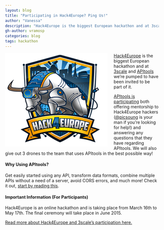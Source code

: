 ```yaml
---
layout: blog
title: "Participating in Hack4Europe? Ping Us!"
author: "Vanessa"
description: "Hack4Europe is the biggest European hackathon and at 3scale and APItools we’re pumped to have been invited to be part of it."
gh-author: vramosp
categories: blog
tags: hackathon
---
```


<img src="/images/hack4europe.png" align="left" style="margin-right:20px;">

[Hack4Europe](http://hack4europe.com/ 'Hack4Europe') is the biggest European hackathon and at [3scale](http://www.3scale.net/ '3scale') and [APItools](http://apitools.com/ 'APItools') we’re pumped to have been invited to be part of it.

[APItools is participating](http://www.hackateam.com/en/challenges/hack4europe/pages/apis 'APItools at Hack4Europe') both offering mentorship to Hack4Europe hackers ([@picsoung](https://twitter.com/picsoung 'Nicolas on Twitter') is your man if you’re looking for help!) and answering any questions that they have regarding APItools. We will also give out 3 drones to the team that uses APItools in the best possible way!

#### Why Using APItools?
Get easily started using any API, transform data formats, combine multiple APIs without a need of a server, avoid CORS errors, and much more! Check it out, [start by reading this](https://docs.apitools.com/docs/hackathons/ 'Using APItools at hackathons').

#### Important Information (For Participants)
Hack4Europe is an online hackathon and is taking place from March 16th to May 17th. The final ceremony will take place in June 2015.

[Read more about Hack4Europe and 3scale’s participation here.](http://www.3scale.net/2015/03/3scale-hack4europe-2015-largest-online-european-hackathon/ '3scale at Hack4Europe')